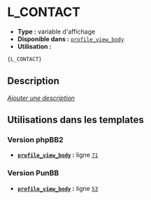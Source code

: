 # L_CONTACT
* __Type :__ variable d'affichage
* __Disponible dans :__ [`profile_view_body`](../tpl/var/profile_view_body.md#readme)
* __Utilisation :__

```html
{L_CONTACT}
```

## Description
[*Ajouter une description*](https://fa-tvars.appspot.com/var/L_CONTACT)

## Utilisations dans les templates

### Version phpBB2
* __[`profile_view_body`](../tpl/var/profile_view_body.md#readme) :__ ligne [`71`](../tpl/src/subsilver/profile_view_body.tpl#L71)

### Version PunBB
* __[`profile_view_body`](../tpl/var/profile_view_body.md#readme) :__ ligne [`53`](../tpl/src/punbb/profile_view_body.tpl#L53)